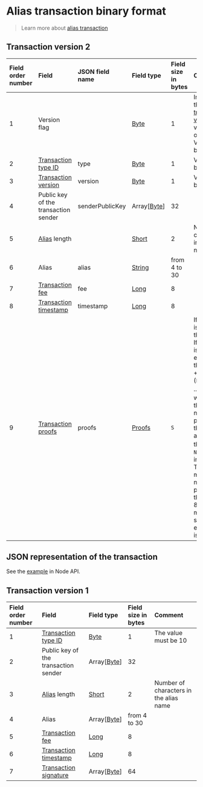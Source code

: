 # Alias transaction binary format

> Learn more about [alias transaction](/en/blockchain/transaction-type/alias-transaction.md)

## Transaction version 2

| Field order number | Field | JSON field name | Field type | Field size in bytes | Comment |
| :--- | :--- | :--- | :--- | :--- | :--- |
| 1 | Version flag| | [Byte](/en/blockchain/blockchain/blockchain-data-types.md)  | 1 | Indicates the [transaction version](/en/blockchain/transaction/transaction-version.md) is version 2 or higher.<br> Value must be 0 |
| 2 | [Transaction type ID](/en/blockchain/transaction-type.md) | type | [Byte](/en/blockchain/blockchain/blockchain-data-types.md)  | 1 | Value must be 10 |
| 3 | [Transaction version](/en/blockchain/transaction/transaction-version.md) | version | [Byte](/en/blockchain/blockchain/blockchain-data-types.md) | 1 | Value must be  2 |
| 4 | Public key of the transaction sender |senderPublicKey| Array[[Byte](/en/blockchain/blockchain/blockchain-data-types.md)] | 32 |  |
| 5 | [Alias](/en/blockchain/account/alias.md) length | | [Short](/en/blockchain/blockchain/blockchain-data-types.md) | 2 | Number of characters in the alias name |
| 6 | Alias |alias| [String](/en/blockchain/blockchain/blockchain-data-types.md) | from 4 to 30 |  |
| 7 | [Transaction fee](/en/blockchain/transaction/transaction-fee.md) | fee | [Long](/en/blockchain/blockchain/blockchain-data-types.md) | 8 |  |
| 8 | [Transaction timestamp](/en/blockchain/transaction/transaction-timestamp.md) | timestamp | [Long](/en/blockchain/blockchain/blockchain-data-types.md) | 8 |  |
| 9 | [Transaction proofs](/en/blockchain/transaction/transaction-proof.md) | proofs | [Proofs](/en/blockchain/transaction/transaction-proof.md) | `S` | If the array is empty, then `S`= 3. <br>If the array is not empty, then `S` = 3 + 2 × `N` + (`P`<sub>1</sub> + `P`<sub>2</sub> + ... + `P`<sub>n</sub>), where `N` is the number of proofs in the array,`P`<sub>n</sub> is the size on `N`-th proof in bytes. <br>The maximum number of proofs in the array is 8. The maximum size of each proof is 64 bytes |

## JSON representation of the transaction

See the [example](https://nodes.wavesplatform.com/transactions/info/5CZV9RouJs7uaRkZY741WDy9zV69npX1FTZqxo5fsryL) in Node API.

## Transaction version 1

| Field order number | Field | Field type | Field size in bytes | Comment |
| :--- | :--- | :--- | :--- | :--- |
| 1 | [Transaction type ID](/en/blockchain/transaction-type.md) | [Byte](/en/blockchain/blockchain/blockchain-data-types.md) | 1 | The value must be 10 |
| 2 | Public key of the transaction sender | Array[[Byte](/en/blockchain/blockchain/blockchain-data-types.md)] | 32 |  |
| 3 | [Alias](/en/blockchain/account/alias.md) length | [Short](/en/blockchain/blockchain/blockchain-data-types.md) | 2 | Number of characters in the alias name |
| 4 | Alias | Array[[Byte](/en/blockchain/blockchain/blockchain-data-types.md)] | from 4 to 30 |  |
| 5 | [Transaction fee](/en/blockchain/transaction/transaction-fee.md) | [Long](/en/blockchain/blockchain/blockchain-data-types.md) | 8 |  |
| 6 | [Transaction timestamp](/en/blockchain/transaction/transaction-timestamp.md) | [Long](/en/blockchain/blockchain/blockchain-data-types.md) | 8 |  |
| 7 | [Transaction signature](/en/blockchain/transaction/transaction-signature) | Array[[Byte](/en/blockchain/blockchain/blockchain-data-types.md)] | 64 |  |  |
